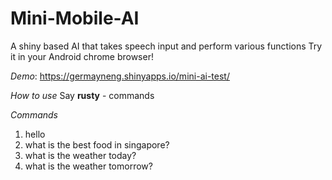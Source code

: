 # Mini-Mobile-AI
A shiny based AI that takes speech input and perform various functions 
Try it in your Android chrome browser! 


*Demo*:
https://germayneng.shinyapps.io/mini-ai-test/

*How to use*
Say **rusty** - commands 

*Commands*

1) hello 
2) what is the best food in singapore?
3) what is the weather today?
4) what is the weather tomorrow?

